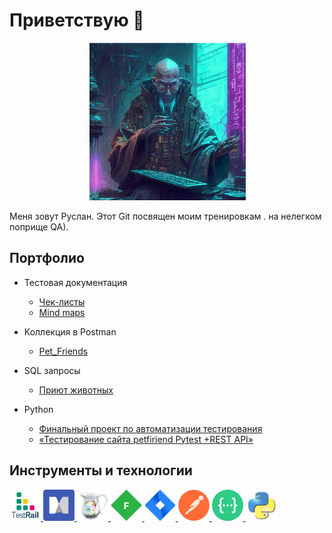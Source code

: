 # Приветствую  🦕

<div align="center">

<img src = " https://github.com/DmitrievRB/DmitrievRB/blob/master/icons/qa.png" width=50% height=50%>
  
</div>



Меня зовут Руслан. Этот Git  посвящен моим тренировкам . на нелегком поприще QA).




## Портфолио 
- Тестовая документация
   -  [Чек-листы](https://github.com/DmitrievRB/Checklist.git)
   -  [Mind maps](https://github.com/DmitrievRB/MindMap.git)
  
- Коллекция в Postman 
   -  [Pet_Friends ](https://github.com/DmitrievRB/Postman_Pet_friends.git)
- SQL запросы 
   -  [Приют животных](https://github.com/DmitrievRB/pet_shop_sql.git)
- Python
   -  [Финальный проект по автоматизации тестирования ]( https://github.com/DmitrievRB/Final_project.git  )
   -  [«Тестирование сайта petfiriend Pytest +REST API»]( https://github.com/DmitrievRB/pet_friends.git )

 

## Инструменты и технологии


<a href="https://www.gurock.com/testrail">
<img src="https://github.com/DmitrievRB/DmitrievRB/blob/master/icons/TestRail.png" alt="TestRail" width="50" height="50" />
</a>
<a href="https://www.mindmanager.com/">
<img src="https://github.com/DmitrievRB/DmitrievRB/blob/master/icons/mindmanager.png" alt="MindManager" width="50" height="50" />
</a>
<a href="https://www.charlesproxy.com/">
<img src="https://github.com/DmitrievRB/DmitrievRB/blob/master/icons/Charles.png" alt="Charles" width="50" height="50" />
</a>
<a href="https://www.telerik.com/fiddler">
<img src="https://github.com/DmitrievRB/DmitrievRB/blob/master/icons/Fiddler.png" alt="Fiddler" width="50" height="50" /> 
</a>
<a href="https://www.atlassian.com/software/jira">
<img src="https://github.com/DmitrievRB/DmitrievRB/blob/master/icons/Jira.png" alt="Jira" width="50" height="50" />
</a>
<a href="https://www.postman.com/">
<img src="https://github.com/DmitrievRB/DmitrievRB/blob/master/icons/Postman.png" alt="Postman" width="50" height="50" />
</a>
<a href="https://swagger.io/">
<img src="https://github.com/DmitrievRB/DmitrievRB/blob/master/icons/swagger.png" alt="Swagger" width="50" height="50" />
</a>
<a href="https://www.python.org/">
<img src="https://github.com/DmitrievRB/DmitrievRB/blob/master/icons/python.png" alt="Python" width="50" height="50" />
</a>

